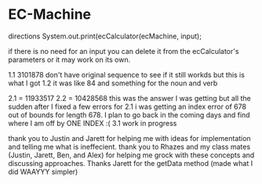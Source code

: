 # EC-Machine
directions 
System.out.print(ecCalculator(ecMachine, input);

if there is no need for an input you can delete it from the ecCalculator's parameters or it may work on its own.


1.1 3101878
don't have original sequence to see if it still workds but this is what I got
1.2 it was like 84 and something for the noun and verb

2.1 = 11933517
2.2 = 10428568
  this was the answer I was getting but all the sudden after I fixed a few errors for 2.1 i was getting an index error of 678 out of bounds for length 678. I plan to go back in the coming days and find where I am off by ONE INDEX :(
3.1 work in progress

thank you to Justin and Jarett for helping me with ideas for implementation and telling me what is ineffecient. thank you to Rhazes and my class mates (Justin, Jarett, Ben, and Alex) for helping me grock with these concepts and discussing approaches. Thanks Jarett for the getData method (made what I did WAAYYY simpler)
